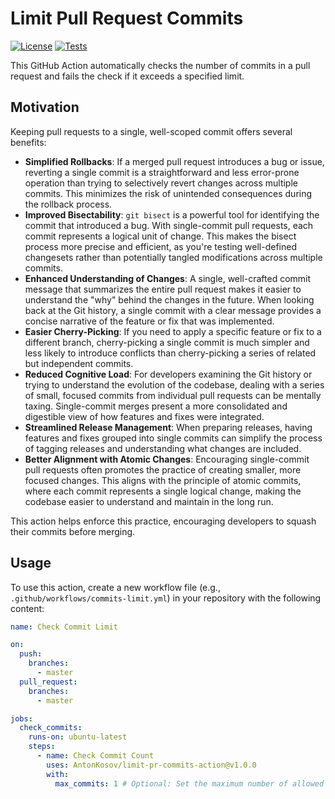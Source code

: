 # Limit Pull Request Commits

[![License](https://img.shields.io/badge/License-MIT-yellow.svg)](https://github.com/AntonKosov/limit-pr-commits-action/blob/master/LICENSE.md)
[![Tests](https://github.com/AntonKosov/limit-pr-commits-action/actions/workflows/tests.yaml/badge.svg)](https://github.com/AntonKosov/limit-pr-commits-action/actions/workflows/tests.yaml)

This GitHub Action automatically checks the number of commits in a pull request and fails the check if it exceeds a specified limit.

## Motivation

Keeping pull requests to a single, well-scoped commit offers several benefits:

* **Simplified Rollbacks**: If a merged pull request introduces a bug or issue, reverting a single commit is a straightforward and less error-prone operation than trying to selectively revert changes across multiple commits. This minimizes the risk of unintended consequences during the rollback process.   
* **Improved Bisectability**: `git bisect` is a powerful tool for identifying the commit that introduced a bug. With single-commit pull requests, each commit represents a logical unit of change. This makes the bisect process more precise and efficient, as you're testing well-defined changesets rather than potentially tangled modifications across multiple commits.
* **Enhanced Understanding of Changes**: A single, well-crafted commit message that summarizes the entire pull request makes it easier to understand the "why" behind the changes in the future. When looking back at the Git history, a single commit with a clear message provides a concise narrative of the feature or fix that was implemented.   
* **Easier Cherry-Picking**: If you need to apply a specific feature or fix to a different branch, cherry-picking a single commit is much simpler and less likely to introduce conflicts than cherry-picking a series of related but independent commits.
* **Reduced Cognitive Load**: For developers examining the Git history or trying to understand the evolution of the codebase, dealing with a series of small, focused commits from individual pull requests can be mentally taxing. Single-commit merges present a more consolidated and digestible view of how features and fixes were integrated.   
* **Streamlined Release Management**: When preparing releases, having features and fixes grouped into single commits can simplify the process of tagging releases and understanding what changes are included.
* **Better Alignment with Atomic Changes**: Encouraging single-commit pull requests often promotes the practice of creating smaller, more focused changes. This aligns with the principle of atomic commits, where each commit represents a single logical change, making the codebase easier to understand and maintain in the long run.

This action helps enforce this practice, encouraging developers to squash their commits before merging.

## Usage

To use this action, create a new workflow file (e.g., `.github/workflows/commits-limit.yml`) in your repository with the following content:

```yaml
name: Check Commit Limit

on:
  push:
    branches:
      - master
  pull_request:
    branches:
      - master

jobs:
  check_commits:
    runs-on: ubuntu-latest
    steps:
      - name: Check Commit Count
        uses: AntonKosov/limit-pr-commits-action@v1.0.0
        with:
          max_commits: 1 # Optional: Set the maximum number of allowed commits (default is 1)